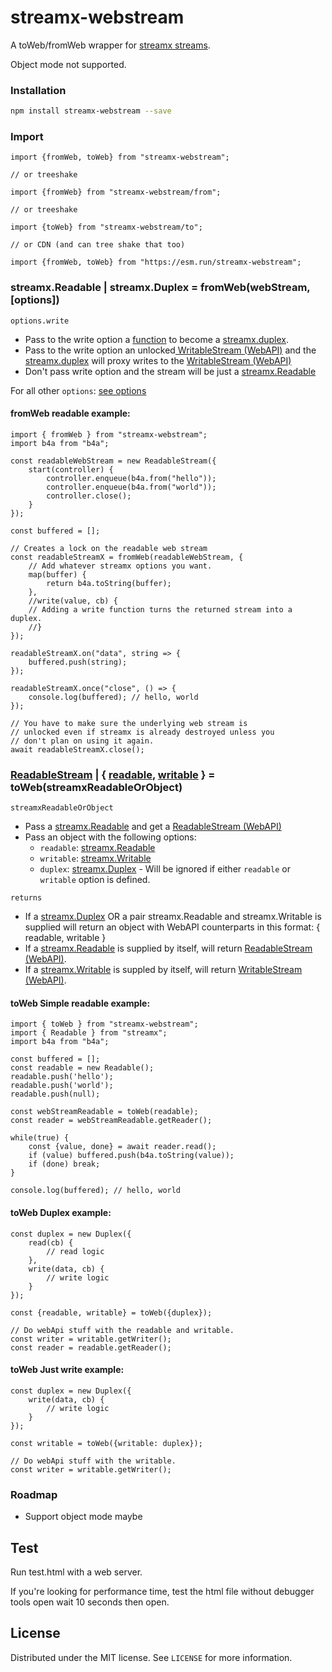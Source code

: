 # streamx-webstream

A toWeb/fromWeb wrapper for [streamx streams](https://github.com/mafintosh/streamx#readme).

Object mode not supported.

### Installation

```sh
npm install streamx-webstream --save
```

### Import
```ecmascript 6
import {fromWeb, toWeb} from "streamx-webstream";

// or treeshake

import {fromWeb} from "streamx-webstream/from";

// or treeshake

import {toWeb} from "streamx-webstream/to";

// or CDN (and can tree shake that too) 

import {fromWeb, toWeb} from "https://esm.run/streamx-webstream";
```


### streamx.Readable | streamx.Duplex = fromWeb(webStream, [options])


`options.write`

- Pass to the write option a [function](https://github.com/mafintosh/streamx/tree/master?tab=readme-ov-file#ws_writedata-callback) to become a [streamx.duplex](https://github.com/mafintosh/streamx/tree/master?tab=readme-ov-file#duplex-stream).
- Pass to the write option an unlocked[ WritableStream (WebAPI)](https://developer.mozilla.org/en-US/docs/Web/API/WritableStream) and the [streamx.duplex](https://github.com/mafintosh/streamx/tree/master?tab=readme-ov-file#duplex-stream) will proxy writes to the [WritableStream (WebAPI)](https://developer.mozilla.org/en-US/docs/Web/API/WritableStream) 
- Don't pass write option and the stream will be just a [streamx.Readable](https://github.com/mafintosh/streamx#readable-stream)

For all other `options`: [see options](https://github.com/mafintosh/streamx/tree/master?tab=readme-ov-file#readable-stream)

#### fromWeb readable example:

```ecmascript 6
import { fromWeb } from "streamx-webstream";
import b4a from "b4a";

const readableWebStream = new ReadableStream({
    start(controller) {
        controller.enqueue(b4a.from("hello"));
        controller.enqueue(b4a.from("world"));
        controller.close();
    }
});

const buffered = [];

// Creates a lock on the readable web stream
const readableStreamX = fromWeb(readableWebStream, {
    // Add whatever streamx options you want.
    map(buffer) {
        return b4a.toString(buffer);
    },
    //write(value, cb) {
    // Adding a write function turns the returned stream into a duplex. 
    //}
});

readableStreamX.on("data", string => {
    buffered.push(string);
});

readableStreamX.once("close", () => {
    console.log(buffered); // hello, world 
});

// You have to make sure the underlying web stream is 
// unlocked even if streamx is already destroyed unless you 
// don't plan on using it again.
await readableStreamX.close(); 
```

### [ReadableStream](https://developer.mozilla.org/en-US/docs/Web/API/ReadableStream) | { [readable](https://developer.mozilla.org/en-US/docs/Web/API/ReadableStream), [writable](https://developer.mozilla.org/en-US/docs/Web/API/WritableStream) } = toWeb(streamxReadableOrObject)

`streamxReadableOrObject`

- Pass a [streamx.Readable](https://github.com/mafintosh/streamx#readable-stream) and get a [ReadableStream (WebAPI)](https://developer.mozilla.org/en-US/docs/Web/API/ReadableStream)
- Pass an object with the following options:
  - `readable`: [streamx.Readable](https://github.com/mafintosh/streamx#readable-stream) 
  - `writable`: [streamx.Writable](https://github.com/mafintosh/streamx#readable-stream)
  - `duplex`: [streamx.Duplex](https://github.com/mafintosh/streamx#duplex-stream) - Will be ignored if either `readable` or `writable` option is defined.

`returns`

- If a [streamx.Duplex](https://github.com/mafintosh/streamx#duplex-stream) OR a pair streamx.Readable and streamx.Writable is supplied will return an object with WebAPI counterparts in this format: { readable, writable }
- If a [streamx.Readable](https://github.com/mafintosh/streamx#readable-stream) is supplied by itself, will return [ReadableStream (WebAPI)](https://developer.mozilla.org/en-US/docs/Web/API/ReadableStream).
- If a [streamx.Writable](https://github.com/mafintosh/streamx#writable-stream) is suppled by itself, will return [WritableStream (WebAPI)](https://developer.mozilla.org/en-US/docs/Web/API/WritableStream).

#### toWeb Simple readable example:

```ecmascript 6
import { toWeb } from "streamx-webstream";
import { Readable } from "streamx";
import b4a from "b4a";

const buffered = [];
const readable = new Readable();
readable.push('hello');
readable.push('world');
readable.push(null);

const webStreamReadable = toWeb(readable);
const reader = webStreamReadable.getReader();

while(true) {
    const {value, done} = await reader.read();
    if (value) buffered.push(b4a.toString(value));
    if (done) break;
}

console.log(buffered); // hello, world
```

#### toWeb Duplex example:

```ecmascript 6
const duplex = new Duplex({
    read(cb) {
        // read logic
    },
    write(data, cb) {
        // write logic
    }
});

const {readable, writable} = toWeb({duplex});

// Do webApi stuff with the readable and writable.
const writer = writable.getWriter();
const reader = readable.getReader();
```

#### toWeb Just write example:

```ecmascript 6
const duplex = new Duplex({
    write(data, cb) {
        // write logic
    }
});

const writable = toWeb({writable: duplex});

// Do webApi stuff with the writable.
const writer = writable.getWriter();
```

### Roadmap

- Support object mode maybe

## Test

Run test.html with a web server.

If you're looking for performance time, test the html file without debugger tools open wait 10 seconds then open.

## License

Distributed under the MIT license. See ``LICENSE`` for more information.
